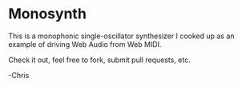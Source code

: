 # Monosynth

This is a monophonic single-oscillator synthesizer I cooked up as an example of driving Web Audio from Web MIDI.

Check it out, feel free to fork, submit pull requests, etc.

-Chris

